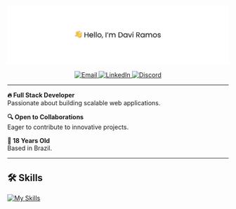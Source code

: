 <img src="banner.png" alt="👋 Hi there! I'm Davi Ramos"/>

<p align="center">
  <a href="mailto:davirds.dev@gmail.com">
    <img src="https://img.shields.io/badge/Contact-D14836?style=for-the-badge&logo=gmail&logoColor=white" alt="Email"/>
  </a>
  <a href="https://linkedin.com/in/daviramosds">
    <img src="https://img.shields.io/badge/LinkedIn-0077B5?style=for-the-badge&logo=linkedin&logoColor=white" alt="LinkedIn"/>
  </a>
  <a href="https://discord.com/users/424347506239995934">
    <img src="https://img.shields.io/badge/Discord-5865F2?style=for-the-badge&logo=discord&logoColor=white" alt="Discord"/>
  </a>
</p>

---

**🔥 Full Stack Developer**  
Passionate about building scalable web applications.

**🔍 Open to Collaborations**  
Eager to contribute to innovative projects.

**📅 18 Years Old**  
Based in Brazil.

---

## 🛠️ Skills

[![My Skills](https://skillicons.dev/icons?i=js,html,css,tailwind,react,next,nestjs,express,ts,prisma,mysql,postgres,mongodb,redis,docker,aws,gcp,python,php,ubuntu&perline=10)](https://skillicons.dev)
